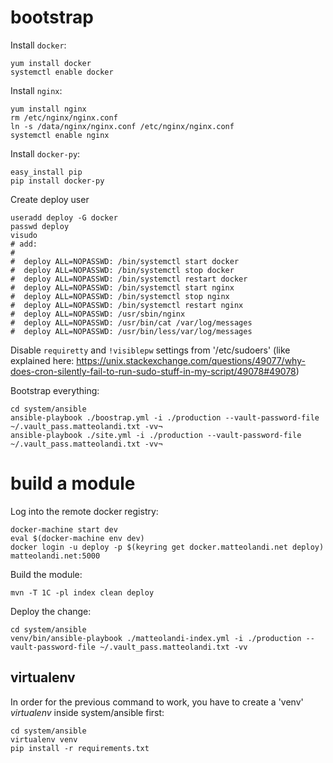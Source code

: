 # bootstrap

Install `docker`:

    yum install docker
    systemctl enable docker

Install `nginx`:

    yum install nginx
    rm /etc/nginx/nginx.conf
    ln -s /data/nginx/nginx.conf /etc/nginx/nginx.conf
    systemctl enable nginx

Install `docker-py`:

    easy_install pip
    pip install docker-py

Create deploy user

    useradd deploy -G docker
    passwd deploy
    visudo
    # add:
    #
    #  deploy ALL=NOPASSWD: /bin/systemctl start docker
    #  deploy ALL=NOPASSWD: /bin/systemctl stop docker
    #  deploy ALL=NOPASSWD: /bin/systemctl restart docker
    #  deploy ALL=NOPASSWD: /bin/systemctl start nginx
    #  deploy ALL=NOPASSWD: /bin/systemctl stop nginx
    #  deploy ALL=NOPASSWD: /bin/systemctl restart nginx
    #  deploy ALL=NOPASSWD: /usr/sbin/nginx
    #  deploy ALL=NOPASSWD: /usr/bin/cat /var/log/messages
    #  deploy ALL=NOPASSWD: /usr/bin/less/var/log/messages

Disable `requiretty` and `!visiblepw` settings from '/etc/sudoers' (like
explained here:
<https://unix.stackexchange.com/questions/49077/why-does-cron-silently-fail-to-run-sudo-stuff-in-my-script/49078#49078>)

Bootstrap everything:

    cd system/ansible
    ansible-playbook ./boostrap.yml -i ./production --vault-password-file ~/.vault_pass.matteolandi.txt -vv¬
    ansible-playbook ./site.yml -i ./production --vault-password-file ~/.vault_pass.matteolandi.txt -vv¬

# build a module

Log into the remote docker registry:

    docker-machine start dev
    eval $(docker-machine env dev)
    docker login -u deploy -p $(keyring get docker.matteolandi.net deploy) matteolandi.net:5000

Build the module:

    mvn -T 1C -pl index clean deploy

Deploy the change:

    cd system/ansible
    venv/bin/ansible-playbook ./matteolandi-index.yml -i ./production --vault-password-file ~/.vault_pass.matteolandi.txt -vv

## virtualenv

In order for the previous command to work, you have to create a 'venv'
_virtualenv_ inside system/ansible first:

    cd system/ansible
    virtualenv venv
    pip install -r requirements.txt
